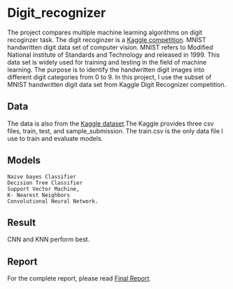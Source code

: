 # Digit_recognizer
The project compares multiple machine learning algorithms on digit recoginzer task. The digit recoginzer is a [Kaggle competition](https://www.kaggle.com/c/digit-recognizer).
MNIST handwritten digit data set of computer vision. MNIST refers to Modified National institute of Standards and Technology and released in 1999. This data set is widely used for training and testing in the field of machine learning. The purpose is to identify the handwritten digit images into different digit categories from 0 to 9. In this project, I use the subset of MNIST handwritten digit data set from Kaggle Digit Recognizer competition. 

## Data
The data is also from the [Kaggle dataset](kaggle.com/competitions/digit-recognizer/data).The Kaggle provides three csv files, train, test, and sample_submission. The train.csv is the only data file I use to train and evaluate models.

## Models
```
Naive bayes Classifier
Decision Tree Classifier
Support Vector Machine, 
K- Nearest Neighbors
Convolutional Neural Network.
```

## Result
CNN and KNN perform best.

## Report 
For the complete report, please read [Final Report](./NFO_521.pdf).
